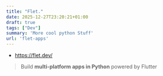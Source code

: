 ```yaml
---
title: "Flet."
date: 2025-12-27T23:20:21+01:00
draft: true
tags: ["Dev"]
summary: 'More cool python Stuff'
url: 'flet-apps'
---
```


* https://flet.dev/

> Build **multi-platform apps in Python** powered by Flutter